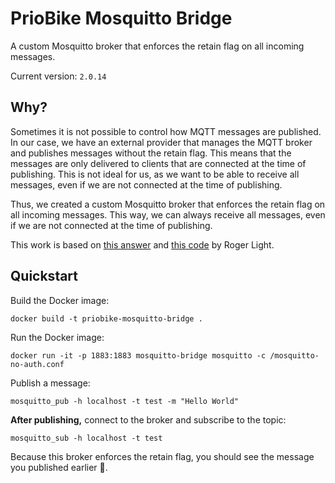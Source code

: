 # PrioBike Mosquitto Bridge

A custom Mosquitto broker that enforces the retain flag on all incoming messages.

Current version: `2.0.14`

## Why?

Sometimes it is not possible to control how MQTT messages are published. In our case, we have an external provider that manages the MQTT broker and publishes messages without the retain flag. This means that the messages are only delivered to clients that are connected at the time of publishing. This is not ideal for us, as we want to be able to receive all messages, even if we are not connected at the time of publishing.

Thus, we created a custom Mosquitto broker that enforces the retain flag on all incoming messages. This way, we can always receive all messages, even if we are not connected at the time of publishing.

This work is based on [this answer](https://forum.cedalo.com/t/setup-mosquitto-to-treat-all-messages-as-retained/296/2) and [this code](https://github.com/eclipse/mosquitto/blob/1382fded00fa0f77d1eb04a3e0279ee3a0500681/plugins/examples/force-retain/mosquitto_force_retain.c) by Roger Light.

## Quickstart

Build the Docker image:

```
docker build -t priobike-mosquitto-bridge .
```

Run the Docker image:

```
docker run -it -p 1883:1883 mosquitto-bridge mosquitto -c /mosquitto-no-auth.conf
```

Publish a message:

```
mosquitto_pub -h localhost -t test -m "Hello World"
```

**After publishing,** connect to the broker and subscribe to the topic:

```
mosquitto_sub -h localhost -t test
```

Because this broker enforces the retain flag, you should see the message you published earlier 🎉.
